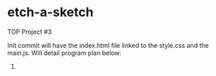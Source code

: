 # etch-a-sketch
TOP Project #3

Init commit will have the index.html file linked to the style.css and the main.js.  Will detail program plan below:

1.
